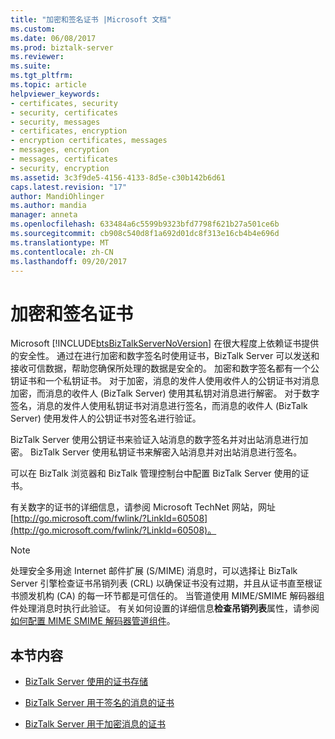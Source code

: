 ```yaml
---
title: "加密和签名证书 |Microsoft 文档"
ms.custom: 
ms.date: 06/08/2017
ms.prod: biztalk-server
ms.reviewer: 
ms.suite: 
ms.tgt_pltfrm: 
ms.topic: article
helpviewer_keywords:
- certificates, security
- security, certificates
- security, messages
- certificates, encryption
- encryption certificates, messages
- messages, encryption
- messages, certificates
- security, encryption
ms.assetid: 3c3f9de5-4156-4133-8d5e-c30b142b6d61
caps.latest.revision: "17"
author: MandiOhlinger
ms.author: mandia
manager: anneta
ms.openlocfilehash: 633484a6c5599b9323bfd7798f621b27a501ce6b
ms.sourcegitcommit: cb908c540d8f1a692d01dc8f313e16cb4b4e696d
ms.translationtype: MT
ms.contentlocale: zh-CN
ms.lasthandoff: 09/20/2017
---
```

# <a name="encryption-and-signing-certificates"></a>加密和签名证书
Microsoft [!INCLUDE[btsBizTalkServerNoVersion](../includes/btsbiztalkservernoversion-md.md)] 在很大程度上依赖证书提供的安全性。 通过在进行加密和数字签名时使用证书，BizTalk Server 可以发送和接收可信数据，帮助您确保所处理的数据是安全的。 加密和数字签名都有一个公钥证书和一个私钥证书。 对于加密，消息的发件人使用收件人的公钥证书对消息加密，而消息的收件人 (BizTalk Server) 使用其私钥对消息进行解密。 对于数字签名，消息的发件人使用私钥证书对消息进行签名，而消息的收件人 (BizTalk Server) 使用发件人的公钥证书对签名进行验证。  
  
 BizTalk Server 使用公钥证书来验证入站消息的数字签名并对出站消息进行加密。 BizTalk Server 使用私钥证书来解密入站消息并对出站消息进行签名。  
  
 可以在 BizTalk 浏览器和 BizTalk 管理控制台中配置 BizTalk Server 使用的证书。  
  
 有关数字的证书的详细信息，请参阅 Microsoft TechNet 网站，网址[http://go.microsoft.com/fwlink/?LinkId=60508](http://go.microsoft.com/fwlink/?LinkId=60508)。  
  
> [!NOTE]
>  处理安全多用途 Internet 邮件扩展 (S/MIME) 消息时，可以选择让 BizTalk Server 引擎检查证书吊销列表 (CRL) 以确保证书没有过期，并且从证书直至根证书颁发机构 (CA) 的每一环节都是可信任的。 当管道使用 MIME/SMIME 解码器组件处理消息时执行此验证。 有关如何设置的详细信息**检查吊销列表**属性，请参阅[如何配置 MIME SMIME 解码器管道组件](../core/how-to-configure-the-mime-smime-decoder-pipeline-component.md)。  
  
## <a name="in-this-section"></a>本节内容  
  
-   [BizTalk Server 使用的证书存储](../core/certificate-stores-that-biztalk-server-uses.md)  
  
-   [BizTalk Server 用于签名的消息的证书](../core/certificates-that-biztalk-server-uses-for-signed-messages.md)  
  
-   [BizTalk Server 用于加密消息的证书](../core/certificates-that-biztalk-server-uses-for-encrypted-messages.md)